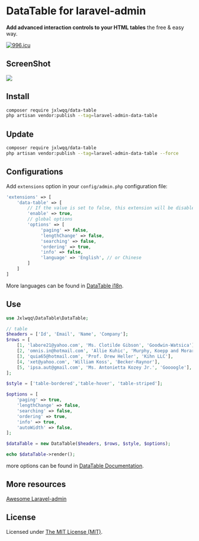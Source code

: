# DataTable for laravel-admin

**Add advanced interaction controls to your HTML tables** the free & easy way.

[![996.icu](https://img.shields.io/badge/link-996.icu-red.svg)](https://996.icu)

## ScreenShot

<img src="https://user-images.githubusercontent.com/2421068/55276143-0e4ae800-532b-11e9-8031-48d5a575f221.png">

## Install

```bash
composer require jxlwqq/data-table
php artisan vendor:publish --tag=laravel-admin-data-table
```

## Update

```bash
composer require jxlwqq/data-table
php artisan vendor:publish --tag=laravel-admin-data-table --force
```

## Configurations

Add `extensions` option in your `config/admin.php` configuration file:

```php
'extensions' => [
    'data-table' => [
        // If the value is set to false, this extension will be disabled
        'enable' => true,
        // global options
        'options' => [
             'paging' => false,
             'lengthChange' => false,
             'searching' => false,
             'ordering' => true,
             'info' => false,
             'language' => 'English', // or Chinese
        ]
    ]
]
```

More languages can be found in [DataTable i18n](https://github.com/DataTables/Plugins/tree/master/i18n).

## Use

```php
use Jxlwqq\DataTable\DataTable;

// table
$headers = ['Id', 'Email', 'Name', 'Company'];
$rows = [
    [1, 'labore21@yahoo.com', 'Ms. Clotilde Gibson', 'Goodwin-Watsica'],
    [2, 'omnis.in@hotmail.com', 'Allie Kuhic', 'Murphy, Koepp and Morar'],
    [3, 'quia65@hotmail.com', 'Prof. Drew Heller', 'Kihn LLC'],
    [4, 'xet@yahoo.com', 'William Koss', 'Becker-Raynor'],
    [5, 'ipsa.aut@gmail.com', 'Ms. Antonietta Kozey Jr.', 'Goooogle'],
];

$style = ['table-bordered','table-hover', 'table-striped'];

$options = [
    'paging' => true,
    'lengthChange' => false,
    'searching' => false,
    'ordering' => true,
    'info' => true,
    'autoWidth' => false,
];

$dataTable = new DataTable($headers, $rows, $style, $options);

echo $dataTable->render();
```

more options can be found in [DataTable Documentation](https://datatables.net/reference/option/).


## More resources

[Awesome Laravel-admin](https://github.com/jxlwqq/awesome-laravel-admin)

## License

Licensed under [The MIT License (MIT)](LICENSE).
